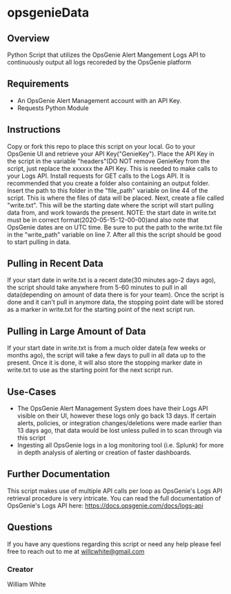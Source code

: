 # opsgenieData

## Overview
Python Script that utilizes the OpsGenie Alert Mangement Logs API to continuously output all logs recoreded by the OpsGenie platform 

## Requirements 
- An OpsGenie Alert Management account with an API Key. 
- Requests Python Module

## Instructions
Copy or fork this repo to place this script on your local. Go to your OpsGenie UI and retrieve your API Key("GenieKey"). Place the API Key in the script in the variable "headers"(DO NOT remove GenieKey from the script, just replace the xxxxxx the API Key. This is needed to make calls to your Logs API. Install requests for GET calls to the Logs API. It is recommended that you create a folder also containing an output folder. Insert the path to this folder in the "file_path" variable on line 44 of the script. This is where the files of data will be placed. Next, create a file called "write.txt". This will be the starting date where the script will start pulling data from, and work towards the present. NOTE: the start date in write.txt must be in correct format(2020-05-15-12-00-00)and also note that OpsGenie dates are on UTC time. Be sure to put the path to the write.txt file in the "write_path" variable on line 7. After all this the script should be good to start pulling in data. 

## Pulling in Recent Data
If your start date in write.txt is a recent date(30 minutes ago-2 days ago), the script should take anywhere from 5-60 minutes to pull in all data(depending on amount of data there is for your team). Once the script is done and it can't pull in anymore data, the stopping point date will be stored as a marker in write.txt for the starting point of the next script run.

## Pulling in Large Amount of Data
If your start date in write.txt is from a much older date(a few weeks or months ago), the script will take a few days to pull in all data up to the present. Once it is done, it will also store the stopping marker date in write.txt to use as the starting point for the next script run. 

## Use-Cases
- The OpsGenie Alert Management System does have their Logs API visible on their UI, however these logs only go back 13 days. If certain alerts, policies, or integration changes/deletions were made earlier than 13 days ago, that data would be lost unless pulled in to scan through via this script
- Ingesting all OpsGenie logs in a log monitoring tool (i.e. Splunk) for more in depth analysis of alerting or creation of faster dashboards.

## Further Documentation
This script makes use of multiple API calls per loop as OpsGenie's Logs API retrieval procedure is very intricate. You can read the full documentation of OpsGenie's Logs API here: https://docs.opsgenie.com/docs/logs-api 

## Questions
If you have any questions regarding this script or need any help please feel free to reach out to me at willcwhite@gmail.com

### Creator
William White
